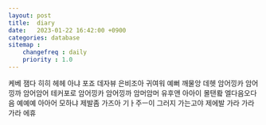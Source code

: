 ```yaml
---
layout: post
title:  diary
date:   2023-01-22 16:42:00 +0900
categories: database
sitemap :
    changefreq : daily
    priority : 1.0
---
```

 케베 잼다 히히 헤헤 아냐 포죠 데자뷰 은비조아 귀여워 예뻐 깨물앙 데헷
 암어낑카 암어낑까 암어암어 테커포로 암어낑카 암어낑까 암머암머 
 유후앤 아아이 몰탠뢐 엘다음오다음 예예예 아아어
 모하냐 제발좀 가즈아 기ㅏ주ㅡ이 그러지
가는고야 제에발 가라 가라 가라 에휴